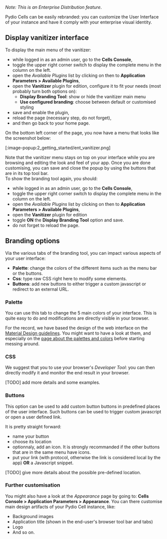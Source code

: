 
_Note: This is an Enterprise Distribution feature_.

Pydio Cells can be easily rebranded: you can customize the User Interface of your instance and have it comply with your enterprise visual identity.

## Display vanitizer interface

To display the main menu of the vanitizer:

- while logged in as an admin user, go to the **Cells Console**,
- toggle the upper right corner switch to display the complete menu in the column on the left.
- open the _Available Plugins_ list by clicking on then to **Application Parameters > Available Plugins**,
- open the **Vanitizer** plugin for edition, configure it to fit your needs (most probably turn both options on):
  - **Display Branding Tool**: show or hide the vanitizer main menu
  - **Use configured branding**: choose between default or customised styling
- save and enable the plugin,
- reload the page (necessary step, do not forget),
- and then go back to your home page.

On the bottom left corner of the page, you now have a menu that looks like the screenshot below:

[:image-popup:2_getting_started/ent_vanitizer.png]

Note that the vanitizer menu stays on top on your interface while you are browsing and editing the look and feel of your app. Once you are done customising, you can save and close the popup by using the buttons that are in its top tool bar.  
To show the branding tool again, you should:

- while logged in as an admin user, go to the **Cells Console**,
- toggle the upper right corner switch to display the complete menu in the column on the left.
- open the _Available Plugins_ list by clicking on then to **Application Parameters > Available Plugins**,
- open the **Vanitizer** plugin for edition
- toggle **ON** the **Display Branding Tool** option and save.
- do not forget to reload the page.

## Branding options

Via the various tabs of the branding tool, you can impact various aspects of your user interface:

- **Palette**: change the colors of the different items such as the menu bar or the buttons.
- **Css**: type raw CSS right here to modify some elements.
- **Buttons**: add new buttons to either trigger a custom javascript or redirect to an external URL.

### Palette

You can use this tab to change the 5 main colors of your interface. This is quite easy to do and modifications are directly visible in your browser.

For the record, we have based the design of the web interface on the [Material Design guidelines](https://material.io). You  might want to have a look at them, and especially on the [page about the palettes and colors](https://material.io/design/color/the-color-system.html) before starting messing around.

### CSS

 We suggest that you to use your browser's _Developer Tool_: you can then directly modify it and monitor the end result in your browser.

 [TODO] add more details and some examples.

### Buttons

This option can be used to add custom button buttons in predefined places of the user interface.
Such buttons can be used to trigger custom javascript or open a user defined link.

It is pretty straight forward:

- name your button
- choose its location
- optionnaly, add an icon. It is strongly recommanded if the other buttons that are in the same menu have icons.
- put your link (with protocol, otherwise the link is considered local by the app) **OR** a Javascript snippet.

[TODO] give more details about the possible pre-defined location.

### Further customisation

You might also have a look at the _Appearance_ page by going to: **Cells Console > Application Parameters > Appearance**.
You can there customise main design artifacts of your Pydio Cell instance, like:

- Background images
- Application title (shown in the end-user's browser tool bar and tabs)
- Logo
- And so on.
